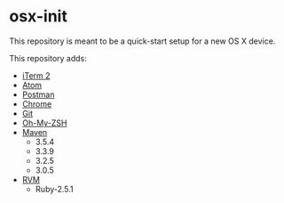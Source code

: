 # osx-init

This repository is meant to be a quick-start setup for a new OS X device.

This repository adds:
* [iTerm 2](https://www.iterm2.com/)
* [Atom](https://atom.io/)
* [Postman](https://www.getpostman.com/)
* [Chrome](https://www.google.com/chrome/)
* [Git](https://git-scm.com/)
* [Oh-My-ZSH](https://ohmyz.sh/)
* [Maven](https://maven.apache.org/)
  * 3.5.4
  * 3.3.9
  * 3.2.5
  * 3.0.5
* [RVM](https://rvm.io/)
  * Ruby-2.5.1
